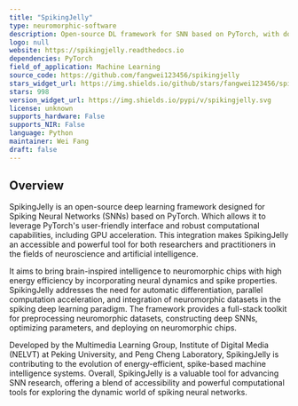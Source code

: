 ```yaml
---
title: "SpikingJelly"
type: neuromorphic-software
description: Open-source DL framework for SNN based on PyTorch, with documentation in English and Chinese.
logo: null
website: https://spikingjelly.readthedocs.io
dependencies: PyTorch
field_of_application: Machine Learning
source_code: https://github.com/fangwei123456/spikingjelly
stars_widget_url: https://img.shields.io/github/stars/fangwei123456/spikingjelly.svg?style=social
stars: 998
version_widget_url: https://img.shields.io/pypi/v/spikingjelly.svg
license: unknown
supports_hardware: False
supports_NIR: False
language: Python
maintainer: Wei Fang
draft: false
---
```


## Overview
SpikingJelly is an open-source deep learning framework designed for Spiking Neural Networks (SNNs) based on PyTorch. Which allows it to leverage PyTorch's user-friendly interface and robust computational capabilities, including GPU acceleration. This integration makes SpikingJelly an accessible and powerful tool for both researchers and practitioners in the fields of neuroscience and artificial intelligence.

It aims to bring brain-inspired intelligence to neuromorphic chips with high energy efficiency by incorporating neural dynamics and spike properties. SpikingJelly addresses the need for automatic differentiation, parallel computation acceleration, and integration of neuromorphic datasets in the spiking deep learning paradigm. The framework provides a full-stack toolkit for preprocessing neuromorphic datasets, constructing deep SNNs, optimizing parameters, and deploying on neuromorphic chips.

Developed by the Multimedia Learning Group, Institute of Digital Media (NELVT) at Peking University, and Peng Cheng Laboratory, SpikingJelly is contributing to the evolution of energy-efficient, spike-based machine intelligence systems. Overall, SpikingJelly is a valuable tool for advancing SNN research, offering a blend of accessibility and powerful computational tools for exploring the dynamic world of spiking neural networks.
